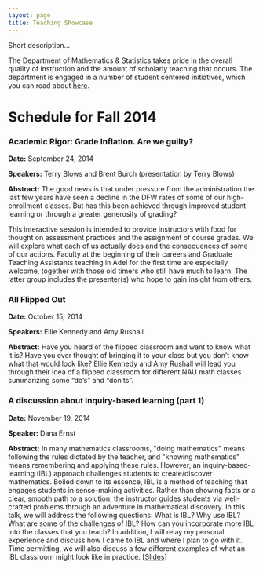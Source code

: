```yaml
---
layout: page
title: Teaching Showcase
---
```


Short description...

The Department of Mathematics & Statistics takes pride in the overall quality of instruction and the amount of scholarly teaching that occurs. The department is engaged in a number of student centered initiatives, which you can read about [here](http://nau.edu/CEFNS/NatSci/Math/Innovative-Teaching/).

# Schedule for Fall 2014 #

### Academic Rigor: Grade Inflation. Are we guilty? ##

**Date:** September 24, 2014

**Speakers:** Terry Blows and Brent Burch (presentation by Terry Blows)

**Abstract:** The good news is that under pressure from the administration the last few years have seen a decline in the DFW rates of some of our high-enrollment classes. But has this been achieved through improved student learning or through a greater generosity of grading?

This interactive session is intended to provide instructors with food for thought on assessment practices and the assignment of course grades.  We will explore what each of us actually does and the consequences of some of our actions. Faculty at the beginning of their careers and Graduate Teaching Assistants teaching in Adel for the first time are especially welcome, together with those old timers who still have much to learn. The latter group includes the presenter(s) who hope to gain insight from others.

### All Flipped Out ###

**Date:** October 15, 2014

**Speakers:** Ellie Kennedy and Amy Rushall

**Abstract:** Have you heard of the flipped classroom and want to know what it is?  Have you ever thought of bringing it to your class but you don’t know what that would look like?  Ellie Kennedy and Amy Rushall will lead you through their idea of a flipped classroom for different NAU math classes summarizing some “do’s” and “don’ts”.

### A discussion about inquiry-based learning (part 1) ##

**Date:** November 19, 2014

**Speaker:** Dana Ernst

**Abstract:** In many mathematics classrooms, "doing mathematics" means following the rules dictated by the teacher, and "knowing mathematics" means remembering and applying these rules. However, an inquiry-based-learning (IBL) approach challenges students to create/discover mathematics. Boiled down to its essence, IBL is a method of teaching that engages students in sense-making activities. Rather than showing facts or a clear, smooth path to a solution, the instructor guides students via well-crafted problems through an adventure in mathematical discovery. In this talk, we will address the following questions: What is IBL? Why use IBL? What are some of the challenges of IBL? How can you incorporate more IBL into the classes that you teach? In addition, I will relay my personal experience and discuss how I came to IBL and where I plan to go with it.  Time permitting, we will also discuss a few different examples of what an IBL classroom might look like in practice. [[Slides](https://speakerdeck.com/dcernst/a-discussion-about-inquiry-based-learning)]
